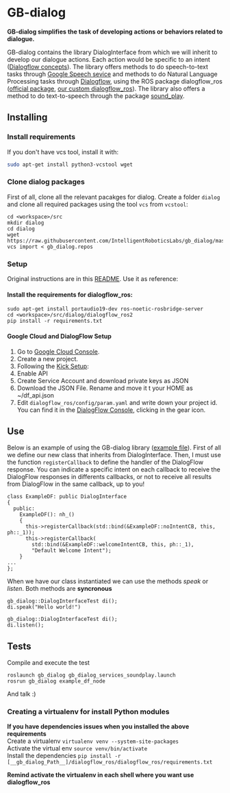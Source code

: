 # GB-dialog
**GB-dialog simplifies the task of developing actions or behaviors related to dialogue.**

GB-dialog contains the library DialogInterface from which we will inherit to develop our dialogue actions. Each action would be specific to an intent ([Dialogflow concepts](https://dialogflow.com/docs)). The library offers methods to do speech-to-text tasks through [Google Speech sevice](https://cloud.google.com/speech-to-text/) and methods to do Natural Language Processing tasks through [Dialogflow](https://dialogflow.com/), using the ROS package dialogflow_ros ([official package](https://wiki.ros.org/dialogflow_ros),  [our custom dialogflow_ros](https://github.com/jginesclavero/dialogflow_ros)). The library also offers a method to do text-to-speech through the package [sound_play](https://wiki.ros.org/sound_play).

## Installing

### Install requirements
If you don't have vcs tool, install it with:

```bash
sudo apt-get install python3-vcstool wget
```

### Clone dialog packages

First of all, clone all the relevant pacakges for  dialog. Create a folder `dialog` and clone all required packages using the tool `vcs` from  `vcstool`:

```
cd <workspace>/src
mkdir dialog
cd dialog
wget https://raw.githubusercontent.com/IntelligentRoboticsLabs/gb_dialog/master/gb_dialog.repos
vcs import < gb_dialog.repos
```

### Setup

Original instructions are in this [README](https://github.com/jginesclavero/dialogflow_ros/tree/master/dialogflow_ros). Use it as reference:


#### Install the requirements for dialogflow_ros:

```
sudo apt-get install portaudio19-dev ros-noetic-rosbridge-server
cd <workspace>/src/dialog/dialogflow_ros2
pip install -r requirements.txt
```

#### Google Cloud and DialogFlow Setup

1. Go to [Google Cloud Console](https://console.cloud.google.com/).
2. Create a new project.
3. Following the [Kick Setup](https://cloud.google.com/dialogflow/es/docs/quick/setup):
1. Enable API
  2. Create Service Account and download private keys as JSON
7. Download the JSON File. Rename and move it t your HOME as ~/df_api.json
8. Edit `dialogflow_ros/config/param.yaml` and write down your project id. You can find it in the [DialogFlow Console](https://dialogflow.cloud.google.com/), clicking in the gear icon.

## Use

Below is an example of using the GB-dialog library ([example file](https://github.com/IntelligentRoboticsLabs/gb_dialog/blob/master/gb_dialog/src/example/exampleDF.cpp)).
First of all we define our new class that inherits from DialogInterface.
Then, I must use the function ```registerCallback``` to define the handler of the DialogFlow response. You can indicate a specific intent on each callback to receive the DialogFlow responses in differents callbacks, or not to receive all results from DialogFlow in the same callback, up to you!

```
class ExampleDF: public DialogInterface
{
  public:
    ExampleDF(): nh_()
    {
      this->registerCallback(std::bind(&ExampleDF::noIntentCB, this, ph::_1));
      this->registerCallback(
        std::bind(&ExampleDF::welcomeIntentCB, this, ph::_1),
        "Default Welcome Intent");
    }
...
};

```
When we have our class instantiated we can use the methods *speak* or *listen*. Both methods are **syncronous**

```
gb_dialog::DialogInterfaceTest di();
di.speak("Hello world!")
```
```
gb_dialog::DialogInterfaceTest di();
di.listen();
```

## Tests
Compile and execute the test

```
roslaunch gb_dialog gb_dialog_services_soundplay.launch
rosrun gb_dialog example_df_node
```

And talk :)

### Creating a virtualenv for install Python modules
**If you have dependencies issues when you installed the above requirements**  
Create a virtualenv ```virtualenv venv --system-site-packages```  
Activate the virtual env ``` source venv/bin/activate ```  
Install the dependencies ``` pip install -r [__gb_dialog_Path__]/dialogflow_ros/dialogflow_ros/requirements.txt ```  

**Remind activate the virtualenv in each shell where you want use dialogflow_ros**
